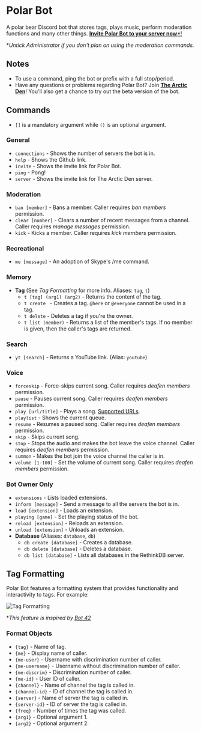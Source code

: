 # Polar Bot
A polar bear Discord bot that stores tags, plays music, perform moderation functions and many other things. [**Invite Polar Bot to your server now***!](https://discordapp.com/oauth2/authorize?client_id=294708056112234497&scope=bot&permissions=406121544&response_type=code&redirect_uri=https%3A%2F%2Fgithub.com%2Fpolar-rex%2FPolar-Bot)

**Untick Administrator if you don't plan on using the moderation commands.*

## Notes
* To use a command, ping the bot or prefix with a full stop/period.
* Have any questions or problems regarding Polar Bot? Join [**The Arctic Den**](https://discord.gg/invite/5cxuTyN)! You'll also get a chance to try out the beta version of the bot.

## Commands
* `[]` is a mandatory argument while `()` is an optional argument.

### General
* `connections` - Shows the number of servers the bot is in.
* `help` - Shows the Github link.
* `invite` - Shows the invite link for Polar Bot.
* `ping` - Pong!
* `server` - Shows the invite link for The Arctic Den server.

### Moderation
* `ban [member]` - Bans a member. Caller requires *ban members* permission.
* `clear [number]` - Clears a number of recent messages from a channel. Caller requires *manage messages* permission.
* `kick` - Kicks a member. Caller requires *kick members* permission.

### Recreational
* `me [message]` - An adoption of Skype's /me command.

### Memory
* **Tag** (See *Tag Formatting* for more info. Aliases: `tag`, `t`)
  * `t [tag] (arg1) (arg2)` - Returns the content of the tag.
  * `t create ` - Creates a tag. `@here` or `@everyone` cannot be used in a tag.
  * `t delete` - Deletes a tag if you're the owner.
  * `t list (member)` - Returns a list of the member's tags. If no member is given, then the caller's tags are returned.

### Search
* `yt [search]` - Returns a YouTube link. (Alias: `youtube`)

### Voice
* `forceskip` - Force-skips current song. Caller requires  *deafen members* permission.
* `pause` - Pauses current song. Caller requires *deafen members* permission.
* `play [url/title]` - Plays a song. [Supported URLs](https://rg3.github.io/youtube-dl/supportedsites.html).
* `playlist` - Shows the current queue.
* `resume` - Resumes a paused song. Caller requires *deafen members* permission.
* `skip` - Skips current song.
* `stop` - Stops the audio and makes the bot leave the voice channel. Caller requires *deafen members* permission.
* `summon` - Makes the bot join the voice channel the caller is in.
* `volume [1-100]` - Set the volume of current song. Caller requires *deafen members* permission.

### Bot Owner Only
* `extensions` - Lists loaded extensions.
* `inform [message]` - Send a message to all the servers the bot is in.
* `load [extension]` - Loads an extension.
* `playing [game]` - Set the playing status of the bot.
* `reload [extension]` - Reloads an extension.
* `unload [extension]` - Unloads an extension.
* **Database** (Aliases: `database`, `db`)
  * `db create [database]` - Creates a database.
  * `db delete [database]` - Deletes a database.
  * `db list [database]` - Lists all databases in the RethinkDB server.

## Tag Formatting
Polar Bot features a formatting system that provides functionality and interactivity to tags. For example:

![Tag Formatting](https://i.imgur.com/C53wob5.png)

**This feature is inspired by [Bot 42](https://fennekid.github.io/beta/yna.html)*

### Format Objects
* `{tag}` - Name of tag.
* `{me}` - Display name of caller.
* `{me-user}` - Username with discrimination number of caller.
* `{me-username}` - Username without discrimination number of caller.
* `{me-discrim}` - Discrimination number of caller.
* `{me-id}` - User ID of caller.
* `{channel}` - Name of channel the tag is called in.
* `{channel-id}` - ID of channel the tag is called in.
* `{server}` - Name of server the tag is called in.
* `{server-id}` - ID of server the tag is called in.
* `{freq}` - Number of times the tag was called.
* `{arg1}` - Optional argument 1.
* `{arg2}` - Optional argument 2.